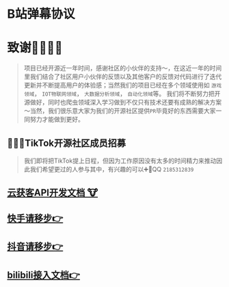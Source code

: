 # B站弹幕协议


# 致谢🌹🌹🌹🌹
> 项目已经开源近一年时间，感谢社区的小伙伴的支持～，在这近一年的时间里我们结合了社区用户小伙伴的反馈以及其他客户的反馈对代码进行了迭代更新并不断提高用户的体验感；当然我们的项目已经在多个领域使用如 `游戏领域`， `IOT物联网领域`， `大数据分析领域`， `自动化领域`等。
> 我们将不断努力把开源做好，同时也爬虫领域深入学习做到不仅只有技术还要有成熟的解决方案～当然，我们很乐意大家为我们的开源社区提供`PR`毕竟好的东西需要大家一同努力才能做到更好。

## 📢📢📢TikTok开源社区成员招募
> 我们即将把TikTok提上日程，但因为工作原因没有太多的时间精力来推动因此我们希望更过的人参与其中，有兴趣的可以➕🐧QQ `2185312839`

## [云获客API开发文档 🐮](https://console-docs.apipost.cn/preview/bdf25a21bc341bab/3dfc2f784646d7f7?target_id=99163fb7-9603-4aaf-b1e1-e2bcf7f444e3)

## [快手请移步👉](https://github.com/YunzhiYike/kuaishou-live)

## [抖音请移步👉](https://github.com/YunzhiYike/douyin-live)

## [bilibili接入文档👉](https://github.com/YunzhiYike/bilibili-openAPi)